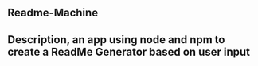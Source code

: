 ## Readme-Machine

## Description, an app using node and npm to create a ReadMe Generator based on user input

